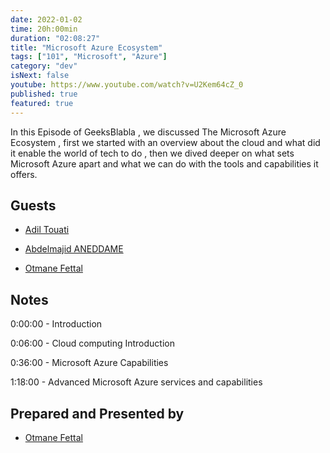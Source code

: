 ```yaml
---
date: 2022-01-02
time: 20h:00min
duration: "02:08:27"
title: "Microsoft Azure Ecosystem"
tags: ["101", "Microsoft", "Azure"]
category: "dev"
isNext: false
youtube: https://www.youtube.com/watch?v=U2Kem64cZ_0
published: true
featured: true
---
```


In this Episode of GeeksBlabla , we discussed The Microsoft Azure Ecosystem , first we started with an overview about the cloud and what did it enable the world of tech to do , then we dived deeper on what sets Microsoft Azure apart and what we can do with the tools and capabilities it offers.

## Guests

- [Adil Touati](https://www.linkedin.com/in/adiltouati)

- [Abdelmajid ANEDDAME](https://www.linkedin.com/in/abdelmajidaneddame)

- [Otmane Fettal](https://twitter.com/ofettal)

## Notes

0:00:00 - Introduction

0:06:00 - Cloud computing Introduction

0:36:00 - Microsoft Azure Capabilities

1:18:00 - Advanced Microsoft Azure services and capabilities

## Prepared and Presented by

- [Otmane Fettal](https://twitter.com/ofettal)
